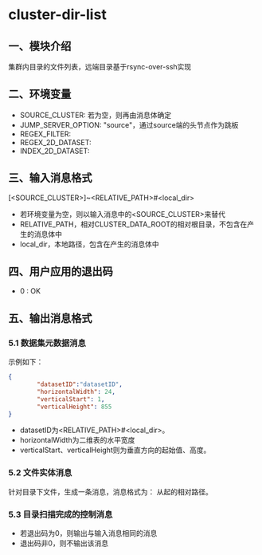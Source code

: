 # cluster-dir-list

## 一、模块介绍
集群内目录的文件列表，远端目录基于rsync-over-ssh实现

## 二、环境变量
  - SOURCE_CLUSTER: 若为空，则再由消息体确定
  - JUMP_SERVER_OPTION: "source"，通过source端的头节点作为跳板
  - REGEX_FILTER: 
  - REGEX_2D_DATASET: 
  - INDEX_2D_DATASET: 
  
## 三、输入消息格式

[<SOURCE_CLUSTER>]~<RELATIVE_PATH>#<local_dir>

- 若环境变量为空，则以输入消息中的<SOURCE_CLUSTER>来替代
- RELATIVE_PATH，相对CLUSTER_DATA_ROOT的相对根目录，不包含在产生的消息体中
- local_dir，本地路径，包含在产生的消息体中

## 四、用户应用的退出码
- 0 : OK 

## 五、输出消息格式
### 5.1 数据集元数据消息

示例如下：
```json
{
		"datasetID":"datasetID",
		"horizontalWidth": 24,
		"verticalStart": 1,
		"verticalHeight": 855
}
```

- datasetID为<RELATIVE_PATH>#<local_dir>。
- horizontalWidth为二维表的水平宽度
- verticalStart、verticalHeight则为垂直方向的起始值、高度。


### 5.2 文件实体消息

针对目录下文件，生成一条消息，消息格式为：
从<local-dir>起的相对路径。

### 5.3 目录扫描完成的控制消息
- 若退出码为0，则输出与输入消息相同的消息
- 退出码非0，则不输出该消息
